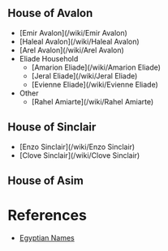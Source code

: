 ## House of Avalon
* [Emir Avalon](/wiki/Emir Avalon)
* [Haleal Avalon](/wiki/Haleal Avalon)
* [Arel Avalon](/wiki/Arel Avalon)
* Eliade Household
	* [Amarion Eliade](/wiki/Amarion Eliade)
    * [Jeral Eliade](/wiki/Jeral Eliade)
    * [Evienne Eliade](/wiki/Evienne Eliade)
* Other
	* [Rahel Amiarte](/wiki/Rahel Amiarte)

## House of Sinclair
* [Enzo Sinclair](/wiki/Enzo Sinclair)
* [Clove Sinclair](/wiki/Clove Sinclair)

## House of Asim

# References
* [Egyptian Names](http://www.sheknows.com/baby-names/egyptian-baby-names)